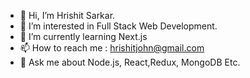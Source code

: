 - 👋 Hi, I’m Hrishit Sarkar.
- 👀 I’m interested in Full Stack Web Development.
- 🌱 I’m currently learning Next.js
- 📫 How to reach me : hrishitjohn@gmail.com
- 💬 Ask me about Node.js, React,Redux, MongoDB Etc.
  
<!---
hrishitsarkar/hrishitsarkar is a ✨ special ✨ repository because its `README.md` (this file) appears on your GitHub profile.
You can click the Preview link to take a look at your changes.
--->
